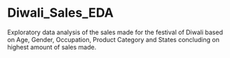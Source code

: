 # Diwali_Sales_EDA
Exploratory data analysis of the sales made for the festival of Diwali based on Age, Gender, Occupation, Product Category and States concluding on highest amount of sales made.
